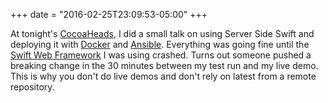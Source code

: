 +++
date = "2016-02-25T23:09:53-05:00"
+++

At tonight's [CocoaHeads](http://www.meetup.com/nscoderrtp/events/228529909/), I did a small talk on using Server Side Swift and deploying it with [Docker](https://www.docker.com) and [Ansible](https://www.ansible.com). Everything was going fine until the [Swift Web Framework](https://github.com/qutheory/vapor) I was using crashed. Turns out someone pushed a breaking change in the 30 minutes between my test run and my live demo. This is why you don't do live demos and don't rely on latest from a remote repository.
